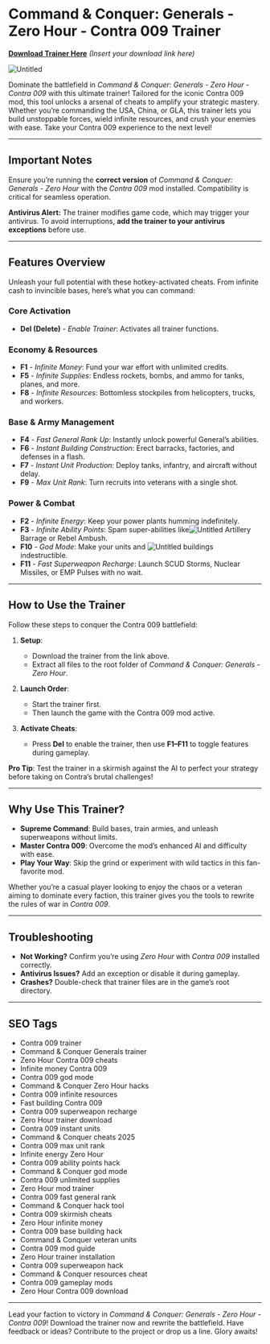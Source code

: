 # Command & Conquer: Generals - Zero Hour - Contra 009 Trainer

**[Download Trainer Here](#)** *(Insert your download link here)*  

![Untitled](https://github.com/user-attachments/assets/3bd5f78a-1542-422f-aed7-2d046a7ba681)


Dominate the battlefield in *Command & Conquer: Generals - Zero Hour - Contra 009* with this ultimate trainer! Tailored for the iconic Contra 009 mod, this tool unlocks a arsenal of cheats to amplify your strategic mastery. Whether you’re commanding the USA, China, or GLA, this trainer lets you build unstoppable forces, wield infinite resources, and crush your enemies with ease. Take your Contra 009 experience to the next level!

---

## Important Notes

Ensure you’re running the **correct version** of *Command & Conquer: Generals - Zero Hour* with the *Contra 009* mod installed. Compatibility is critical for seamless operation.  

**Antivirus Alert:** The trainer modifies game code, which may trigger your antivirus. To avoid interruptions, **add the trainer to your antivirus exceptions** before use.

---

## Features Overview

Unleash your full potential with these hotkey-activated cheats. From infinite cash to invincible bases, here’s what you can command:

### Core Activation
- **Del (Delete)** - *Enable Trainer*: Activates all trainer functions.  

### Economy & Resources
- **F1** - *Infinite Money*: Fund your war effort with unlimited credits.  
- **F5** - *Infinite Supplies*: Endless rockets, bombs, and ammo for tanks, planes, and more.  
- **F8** - *Infinite Resources*: Bottomless stockpiles from helicopters, trucks, and workers.  

### Base & Army Management
- **F4** - *Fast General Rank Up*: Instantly unlock powerful General’s abilities.  
- **F6** - *Instant Building Construction*: Erect barracks, factories, and defenses in a flash.  
- **F7** - *Instant Unit Production*: Deploy tanks, infantry, and aircraft without delay.  
- **F9** - *Max Unit Rank*: Turn recruits into veterans with a single shot.  

### Power & Combat
- **F2** - *Infinite Energy*: Keep your power plants humming indefinitely.  
- **F3** - *Infinite Ability Points*: Spam super-abilities like![Untitled](https://github.com/user-attachments/assets/eacc4846-cddd-434a-928f-e53963e04721)
 Artillery Barrage or Rebel Ambush.  
- **F10** - *God Mode*: Make your units and ![Untitled](https://github.com/user-attachments/assets/caa541b9-f7b2-457a-9af9-ca368555078d)
buildings indestructible.  
- **F11** - *Fast Superweapon Recharge*: Launch SCUD Storms, Nuclear Missiles, or EMP Pulses with no wait.  

---

## How to Use the Trainer

Follow these steps to conquer the Contra 009 battlefield:

1. **Setup**:  
   - Download the trainer from the link above.  
   - Extract all files to the root folder of *Command & Conquer: Generals - Zero Hour*.  

2. **Launch Order**:  
   - Start the trainer first.  
   - Then launch the game with the Contra 009 mod active.  

3. **Activate Cheats**:  
   - Press **Del** to enable the trainer, then use **F1–F11** to toggle features during gameplay.  

**Pro Tip**: Test the trainer in a skirmish against the AI to perfect your strategy before taking on Contra’s brutal challenges!

---

## Why Use This Trainer?

- **Supreme Command**: Build bases, train armies, and unleash superweapons without limits.  
- **Master Contra 009**: Overcome the mod’s enhanced AI and difficulty with ease.  
- **Play Your Way**: Skip the grind or experiment with wild tactics in this fan-favorite mod.  

Whether you’re a casual player looking to enjoy the chaos or a veteran aiming to dominate every faction, this trainer gives you the tools to rewrite the rules of war in *Contra 009*.

---

## Troubleshooting

- **Not Working?** Confirm you’re using *Zero Hour* with *Contra 009* installed correctly.  
- **Antivirus Issues?** Add an exception or disable it during gameplay.  
- **Crashes?** Double-check that trainer files are in the game’s root directory.  

---

## SEO Tags

- Contra 009 trainer  
- Command & Conquer Generals trainer  
- Zero Hour Contra 009 cheats  
- Infinite money Contra 009  
- Contra 009 god mode  
- Command & Conquer Zero Hour hacks  
- Contra 009 infinite resources  
- Fast building Contra 009  
- Contra 009 superweapon recharge  
- Zero Hour trainer download  
- Contra 009 instant units  
- Command & Conquer cheats 2025  
- Contra 009 max unit rank  
- Infinite energy Zero Hour  
- Contra 009 ability points hack  
- Command & Conquer god mode  
- Contra 009 unlimited supplies  
- Zero Hour mod trainer  
- Contra 009 fast general rank  
- Command & Conquer hack tool  
- Contra 009 skirmish cheats  
- Zero Hour infinite money  
- Contra 009 base building hack  
- Command & Conquer veteran units  
- Contra 009 mod guide  
- Zero Hour trainer installation  
- Contra 009 superweapon hack  
- Command & Conquer resources cheat  
- Contra 009 gameplay mods  
- Zero Hour Contra 009 download  

---

Lead your faction to victory in *Command & Conquer: Generals - Zero Hour - Contra 009*! Download the trainer now and rewrite the battlefield. Have feedback or ideas? Contribute to the project or drop us a line. Glory awaits!
